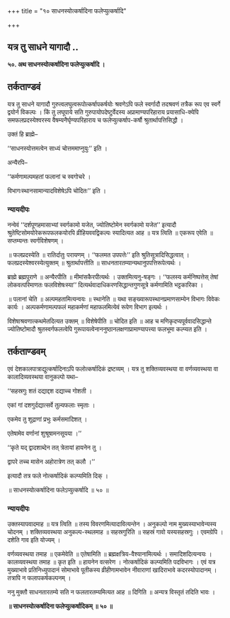 +++
title = "१० साधनस्योत्कर्षादिना फलेप्युत्कर्षादि"

+++


## यत्र तु साधने यागादौ ..

**५०. अथ साधनस्योत्कर्षादिना फलेप्युत्कर्षादि ।**

## **तर्कताण्डवं**

यत्र तु साधने यागादौ गुरुत्वलघुत्वरूपोत्कर्षापकर्षयोः श्रवणेऽपि फले स्वर्गादौ तदश्रवणं तत्रैक रूप एव स्वर्गे द्वयोर्न विकल्पः । किं तु लघूपाये सति गुरुपायोपदेष्टुर्वेदस्य अप्रामाण्यपरिहाराय प्रयासाधि-क्येपि समफलप्रदस्येश्वरस्य वैषम्यनैर्घृण्यपरिहाराय च फलेप्युत्कर्षाप-कर्षौ श्रुतार्थापत्तिसिद्धौ ।

उक्तं हि ब्राह्मे–

‘‘साधनस्योत्तमत्वेन साध्यं चोत्तममाप्नुयुः’’ इति ।

अन्यैरपि–

‘‘कर्मणामल्पमहतां फलानां च स्वगोचरे ।

विभागःस्थानसामान्यादविशेषेऽपि चोदितः’’ इति ।

### **न्यायदीपः**

नन्वेवं ‘‘दर्शपूणहमासाभ्यां स्वर्गकामो यजेत, ज्योतिष्टोमेन स्वर्गकामो यजेत’’ इत्यादौ श्रुतेष्टिसोमयोरेकरूपफलकयोरपि व्रीहियववद्विकल्पः स्यादित्यत आह ॥ यत्र त्विति ॥ एकरूप एवेति ॥ सप्तम्यन्तः स्वर्गविशेषणम् ।

॥ फलप्रदस्येति ॥ रातिर्दातुः परायणम् । ‘‘फलमत उपपत्तेः’’ इति श्रुतिसूत्रादिसिद्धत्वात् । फलप्रदस्येश्वरस्येत्युक्तम् ॥ श्रुतार्थापत्तीति ॥ साधनतारतम्यान्यथानुपपत्तिरूपेत्यर्थः ।

ब्राह्मे ब्रह्मपुराणे ॥ अन्यैरपीति ॥ मीमांसकैरपीत्यर्थः । उक्तमित्यनु-षङ्गः । ‘‘फलस्य कर्मनिष्पत्तेस् तेषां लोकवत्परिमाणतः फलविशेषःस्या’’ दित्यर्थवादाधिकरणसिद्धान्तगुणसूत्रे कर्मणामिति भट्टकारिका ।

॥ पलानां चेति ॥ अल्पमहतामित्यन्वयः ॥ स्थानेति ॥ यथा सङ्ख्यारूपस्थानप्रमाणसाम्येन विभागः विवेकः कार्यः । अल्पकर्मणामल्पफलं महाकर्मणां महाफलमित्येवं रूपेण विभाग इत्यर्थः ।

विशेषाश्रवणात्कथमेतदित्यत उक्तम् ॥ विशेषेपीति ॥ चोदित इति ॥ आह च मणिकृदप्यपूर्ववादसिद्धान्ते ज्योतिष्टोमादौ श्रुतस्वर्गफलत्वेपि गुरूपायत्वेनाननुष्ठानलक्षणाप्रामाण्यापत्त्या फलभूमा कल्प्यत इति ।

## **तर्कताण्डवम्**

एवं देशकालपात्राद्युत्कर्षादिनाऽपि फलोत्कर्षादिकं द्रष्टव्यम् । यत्र तु शक्तिव्यवस्थया वा वर्णव्यवस्थया वा कालादिव्यवस्थया वानुकल्पो यथा–

‘‘सहस्रगुः शतं दद्याद्दश दद्याच्च गोशती ।

एकां गां दशगुर्दद्यात्सर्वे तुल्यफलाः स्मृताः ।

एकमेव तु शूद्राणां प्रभुः कर्मसमादिशत् ।

एतेषामेव वर्णानां शुश्रूषामनसूयया ।’’

‘‘कृते यद् द्वादशाब्देन तत् त्रेतायां हायनेन तु ।

द्वापरे तच्च मासेन अहोरात्रेण तत् कलौ ।’’

इत्यादौ तत्र फले नोत्कर्षादिकं कल्प्यमिति दिक् ।

॥ साधनस्योत्कर्षादिना फलेऽप्युत्कर्षादि ॥ ५० ॥

### **न्यायदीपः**

उक्तस्यापवादमाह ॥ यत्र त्विति ॥ तस्य विवरणमित्यादावित्यन्तेन । अनुकल्पो नाम मुख्यस्याभावेन्यस्य चोदनम् । शक्तिव्यवस्थया अनुकल्प-स्थलमाह ॥ सहस्रगुरिति ॥ सहस्रं गावो यस्यसहस्रगुः । एवमग्रेपि । दशेति गाव इति योज्यम् ।

वर्णव्यवस्थया तमाह ॥ एकमेवेति ॥ एतेषामिति ॥ ब्रह्मक्षत्रिय-वैश्यानामित्यर्थः । समादिशदित्यन्वयः । कालव्यवस्थया तमाह ॥ कृत इति ॥ हायनेन वत्सरेण । नोत्कर्षादिकं कल्प्यमिति पदविभागः । एवं यत्र मुख्याभावे प्रतिनिध्युपादानं सोमाभावे पूतीकस्य व्रीहीणामभावेन नीवाराणां खादिराभावे कदरस्योपादानम् । तत्रापि न फलापकर्षकल्पनम् ।

ननु मुक्तौ साधनतारतम्ये सति न फलतारतम्यमित्यत आह ॥ दिगिति ॥ अन्यत्र विस्तृतं तदिति भावः ।

**॥ साधनस्योत्कर्षादिना फलेप्युत्कर्षादिकम् ॥ ५० ॥**

